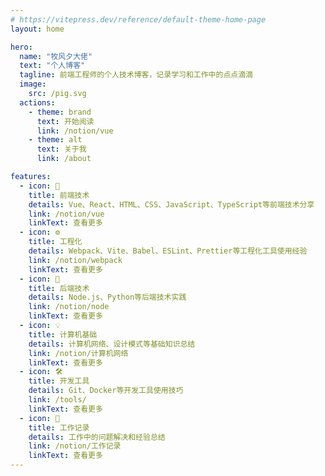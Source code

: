 ```yaml
---
# https://vitepress.dev/reference/default-theme-home-page
layout: home

hero:
  name: "牧风夕大佬"
  text: "个人博客"
  tagline: 前端工程师的个人技术博客，记录学习和工作中的点点滴滴
  image:
    src: /pig.svg
  actions:
    - theme: brand
      text: 开始阅读
      link: /notion/vue
    - theme: alt
      text: 关于我
      link: /about

features:
  - icon: 📘
    title: 前端技术
    details: Vue、React、HTML、CSS、JavaScript、TypeScript等前端技术分享
    link: /notion/vue
    linkText: 查看更多
  - icon: ⚙️
    title: 工程化
    details: Webpack、Vite、Babel、ESLint、Prettier等工程化工具使用经验
    link: /notion/webpack
    linkText: 查看更多
  - icon: 🔧
    title: 后端技术
    details: Node.js、Python等后端技术实践
    link: /notion/node
    linkText: 查看更多
  - icon: 💡
    title: 计算机基础
    details: 计算机网络、设计模式等基础知识总结
    link: /notion/计算机网络
    linkText: 查看更多
  - icon: 🛠️
    title: 开发工具
    details: Git、Docker等开发工具使用技巧
    link: /tools/
    linkText: 查看更多
  - icon: 📝
    title: 工作记录
    details: 工作中的问题解决和经验总结
    link: /notion/工作记录
    linkText: 查看更多
---
```


<script setup>
import { onMounted } from 'vue'

onMounted(() => {
  const heroImage = document.querySelector('.VPHeroImage img')
  if (heroImage) {
    heroImage.classList.add('fade-in')
  }
})
</script>